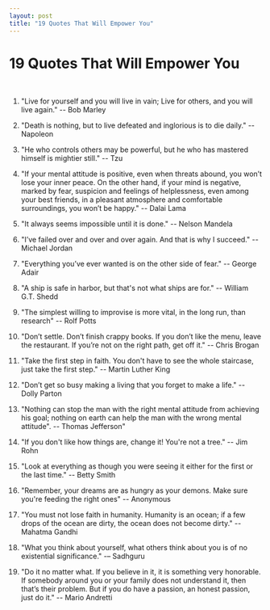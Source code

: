 ```yaml
---
layout: post
title: "19 Quotes That Will Empower You"
---
```


# 19 Quotes That Will Empower You

<br/>

1. "Live for yourself and you will live in vain; Live for others, and you will live again." -- Bob Marley

2. "Death is nothing, but to live defeated and inglorious is to die daily." -- Napoleon

3. "He who controls others may be powerful, but he who has mastered himself is mightier still." -- Tzu

4. "If your mental attitude is positive, even when threats abound, you won’t lose your inner peace. On the other hand, if your mind is negative, marked by fear, suspicion and feelings of
helplessness, even among your best friends, in a pleasant atmosphere and comfortable surroundings, you won’t be happy." -- Dalai Lama

5. "It always seems impossible until it is done." -- Nelson Mandela

6. "I’ve failed over and over and over again. And that is why I succeed." -- Michael Jordan

7. "Everything you’ve ever wanted is on the other side of fear." -- George Adair

8. "A ship is safe in harbor, but that's not what ships are for." -- William G.T. Shedd

9. "The simplest willing to improvise is more vital, in the long run, than research" -- Rolf Potts

10. "Don’t settle. Don’t finish crappy books. If you don’t like the menu, leave the restaurant. If you’re not on the right path, get off it." -- Chris Brogan

11. "Take the first step in faith. You don't have to see the whole staircase, just take the first step." -- Martin Luther King

12. "Don’t get so busy making a living that you forget to make a life." -- Dolly Parton

13. "Nothing can stop the man with the right mental attitude from achieving his goal; nothing on earth can help the man with the wrong mental attitude". -- Thomas Jefferson"

14. "If you don't like how things are, change it! You're not a tree." -- Jim Rohn

15. "Look at everything as though you were seeing it either for the first or the last time." -- Betty Smith

16. "Remember, your dreams are as hungry as your demons. Make sure you're feeding the right ones" -- Anonymous

17. "You must not lose faith in humanity. Humanity is an ocean; if a few drops of the ocean are dirty, the ocean does not become dirty." -- Mahatma Gandhi

18. "What you think about yourself, what others think about you is of no existential significance." -– Sadhguru

19. "Do it no matter what. If you believe in it, it is something very honorable. If
somebody around you or your family does not understand it, then that’s their problem. But if you do have a passion, an honest passion, just do it." -- Mario Andretti
